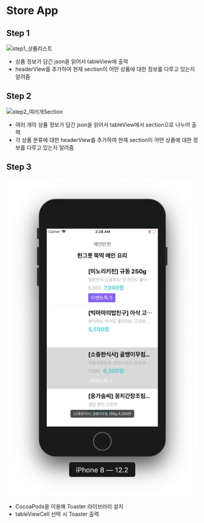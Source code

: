 # Store App


## Step 1

![step1_상품리스트](readme-image/step1_상품리스트.png)
-   상품 정보가 담긴 json을 읽어서 tableView에 출력
-   headerView를 추가하여 현재 section이 어떤 상품에 대한 정보를 다루고 있는지 알려줌

## Step 2

![step2_여러개Section](readme-image/step2_여러개Section.png)
-   여러 개의 상품 정보가 담긴 json을 읽어서 tableView에서 section으로 나누어 출력
-   각 상품 분류에 대한 headerView를 추가하여 현재 section이 어떤 상품에 대한 정보를 다루고 있는지 알려줌

## Step 3

![step3_Toaster](readme-image/step3_Toaster.png)
-   CocoaPods을 이용해 Toaster 라이브러리 설치
-   tableViewCell 선택 시 Toaster 출력
